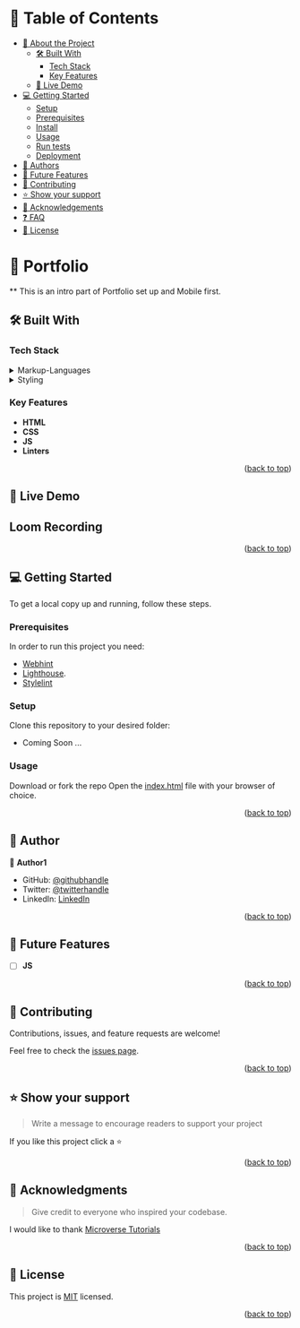 <a name="readme-top"></a>

# 📗 Table of Contents

- [📖 About the Project](#about-project)
  - [🛠 Built With](#built-with)
    - [Tech Stack](#tech-stack)
    - [Key Features](#key-features)
  - [🚀 Live Demo](#live-demo)
- [💻 Getting Started](#getting-started)
  - [Setup](#setup)
  - [Prerequisites](#prerequisites)
  - [Install](#install)
  - [Usage](#usage)
  - [Run tests](#run-tests)
  - [Deployment](#triangular_flag_on_post-deployment)
- [👥 Authors](#authors)
- [🔭 Future Features](#future-features)
- [🤝 Contributing](#contributing)
- [⭐️ Show your support](#support)
- [🙏 Acknowledgements](#acknowledgements)
- [❓ FAQ](#faq)
- [📝 License](#license)

# 📖 Portfolio <a name="about-project"></a>

** This is an intro part of Portfolio set up and Mobile first.

## 🛠 Built With <a name="built-with"></a>

### Tech Stack <a name="tech-stack"></a>

<details>
  <summary>Markup-Languages</summary>
  <ul>
    <li><a href="https://reactjs.org/">HTML</a></li>
  </ul>
</details>

<details>
  <summary>Styling</summary>
  <ul>
    <li><a href="#">CSS</a></li>
  </ul>
</details>

</details>


### Key Features <a name="key-features"></a>


- **HTML**
- **CSS**
- **JS**
- **Linters**

<p align="right">(<a href="#readme-top">back to top</a>)</p>

## 🚀 Live Demo <a name="live-demo"></a>

<!-- - [Live Demo](https://caren-koroeny.github.io/portfolio-template/) -->

## Loom Recording
 
 <!-- -[Loom](https://www.loom.com/share/6cfcbdf5fc2c45aabca4bec89146a15c) -->

<p align="right">(<a href="#readme-top">back to top</a>)</p>

## 💻 Getting Started <a name="getting-started"></a>

To get a local copy up and running, follow these steps.

### Prerequisites

In order to run this project you need:
- [Webhint](https://webhint.io/)
- [Lighthouse](https://developer.chrome.com/docs/lighthouse/overview/).
- [Stylelint](https://stylelint.io/)


### Setup

Clone this repository to your desired folder:
- Coming Soon ...
 <!-- [git clone](https://github.com/Caren-Koroeny/portfolio-template) -->

### Usage

Download or fork the repo Open the [index.html](https://github.com/Caren-Koroeny/portfolio-template/blob/two-sections/index.html) file with your browser of choice.

<p align="right">(<a href="#readme-top">back to top</a>)</p>

## 👥 Author <a name="authors"></a>


👤 **Author1**

- GitHub: [@githubhandle](https://github.com/Caren-Koroeny)
- Twitter: [@twitterhandle](https://twitter.com/home)
- LinkedIn: [LinkedIn](https://www.linkedin.com/feed/)


<p align="right">(<a href="#readme-top">back to top</a>)</p>


## 🔭 Future Features <a name="future-features"></a>

- [ ] **JS**

<p align="right">(<a href="#readme-top">back to top</a>)</p>


## 🤝 Contributing <a name="contributing"></a>

Contributions, issues, and feature requests are welcome!

Feel free to check the [issues page](../../issues/).

<p align="right">(<a href="#readme-top">back to top</a>)</p>

<!-- SUPPORT -->

## ⭐️ Show your support <a name="support"></a>

> Write a message to encourage readers to support your project

If you like this project click a ⭐️ 

<p align="right">(<a href="#readme-top">back to top</a>)</p>

<!-- ACKNOWLEDGEMENTS -->

## 🙏 Acknowledgments <a name="acknowledgements"></a>

> Give credit to everyone who inspired your codebase.

I would like to thank [Microverse Tutorials](https://github.com/microverseinc/curriculum-transversal-skills/blob/main/documentation/hello_microverse_project)

<p align="right">(<a href="#readme-top">back to top</a>)</p>

## 📝 License <a name="license"></a>

This project is [MIT](https://github.com/Caren-Koroeny/Hello-world/blob/master/LICENSE) licensed.

<p align="right">(<a href="#readme-top">back to top</a>)</p>
